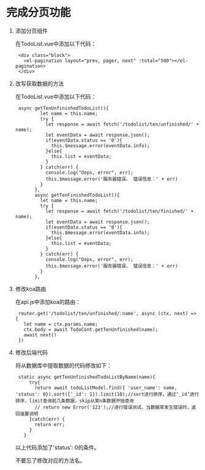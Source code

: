 # 完成分页功能

1. 添加分页组件

    在TodoList.vue中添加以下代码：

        <div class="block">
          <el-pagination layout="prev, pager, next" :total="500"></el-pagination>
        </div>


2. 改写获取数据的方法

    在TodoList.vue中添加以下代码：

        async getTenUnfinishedTodoList(){
                let name = this.name;
                try {
                  let response = await fetch('/todolist/ten/unfinished/' + name);
                  let eventData = await response.json();
                  if(eventData.status == '0'){
                    this.$message.error(eventData.info);
                  }else{
                    this.list = eventData;
                  }
                } catch(err) {
                  console.log("Oops, error", err);
                  this.$message.error('服务器错误， 错误信息：' + err)
                }
              },
              async getTenFinishedTodoList(){
                let name = this.name;
                try {
                  let response = await fetch('/todolist/ten/finished/' + name);
                  let eventData = await response.json();
                  if(eventData.status == '0'){
                    this.$message.error(eventData.info);
                  }else{
                    this.list = eventData;
                  }
                } catch(err) {
                  console.log("Oops, error", err);
                  this.$message.error('服务器错误， 错误信息：' + err)
                }
              },


3. 修改koa路由

    在api.js中添加koa的路由：

        router.get('/todolist/ten/unfinished/:name', async (ctx, next) => {
          let name = ctx.params.name;
          ctx.body = await TodoCont.getTenUnfinished(name);
          await next()
        })

4. 修改后端代码

    将从数据库中提取数据的代码修改如下：

        static async getTenUnfinishedTodoListByName(name){
            try{
              return await todoListModel.find({ 'user_name': name, 'status': 0}).sort({'_id': 1}).limit(10);//sort进行排序，通过‘_id’进行排序，limit查询前几条数据，skip从第n条数据开始查询
              // return new Error('123');//进行错误测试，当数据库发生错误时，返回值要说明
            }catch(err) {
              return err;
            }
          }

    以上代码添加了'status': 0的条件。

    不要忘了修改对应的方法名。



